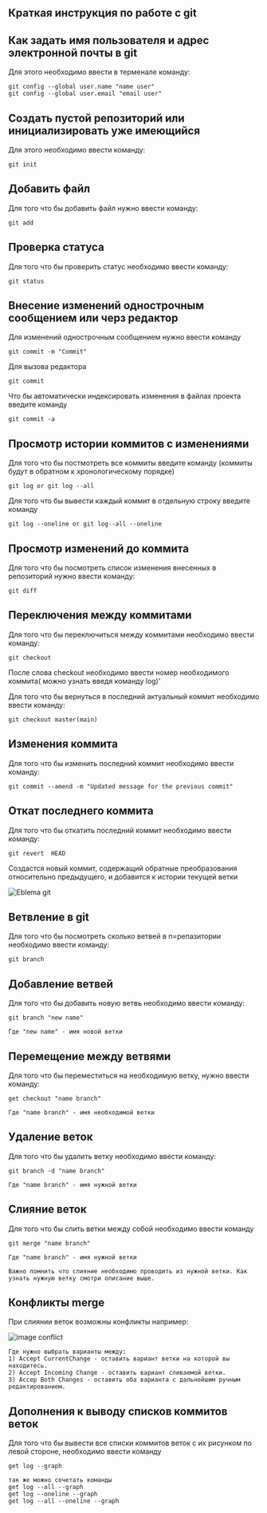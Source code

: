 ## Краткая инструкция по работе с git

## Как задать имя пользователя и адрес электронной почты в git

Для этого необходимо ввести в терменале команду:

    git config --global user.name "name user" 
    git config --global user.email "email user"

## Создать пустой репозиторий или инициализировать уже имеющийся

Для этого необходимо ввести команду:

    git init

  ## Добавить файл 

Для того что бы добавить файл нужно ввести команду:
    
    git add

## Проверка статуса

Для того что бы проверить статус необходимо ввести команду:

    git status

## Внесение изменений однострочным сообщением или черз редактор

Для изменений однострочным сообщением нужно ввести команду

    git commit -m "Commit"

Для вызова редактора

    git commit

Что бы  автоматически индексировать изменения в файлах
проекта введите команду 

    git commit -a

## Просмотр истории коммитов с изменениями

Для того что бы постмотреть все коммиты введите команду (коммиты будут в обратном к хронологическому порядке)

    git log or git log --all
     
Для того что бы вывести каждый коммит в отдельную строку введите команду

    git log --oneline or git log--all --oneline

## Просмотр изменений до коммита

Для того что бы посмотреть список изменения внесенных в репозиторий нужно ввести команду:

    git diff

## Переключения между коммитами

Для того что бы переключиться между коммитами необходимо ввести команду:

    git checkout

После слова checkout необходимо ввести номер необходимого коммита( можно узнать введя команду log)'

Для того что бы вернуться в последний актуальный коммит необходимо ввести команду:

    git checkout master(main)

## Изменения коммита

Для того что бы изменить последний коммит необходимо ввести команду:

    git commit --amend -m "Updated message for the previous commit"


## Откат последнего коммита

Для того что бы откатить последний коммит необходимо ввести команду:

    git revert  HEAD

Создастся новый коммит, содержащий обратные преобразования относительно предыдущего, и добавится к истории текущей ветки

![Eblema git](git.jpeg)

## Ветвление в git

Для того что бы посмотреть сколько ветвей в п=репазитории необходимо ввести команду:

    git branch

## Добавление ветвей

Для того что бы добавить новую ветвь необходимо ввести команду:

    git branch "new name"

    Где "new name" - имя новой ветки

    
## Перемещение между ветвями

Для того что бы переместиться на необходимую ветку, нужно ввести команду:

    get checkout "name branch"

    Где "name branch" - имя необходимой ветки
    
## Удаление веток

Для того что бы удалить ветку необходимо ввести команду:

    git branch -d "name branch"

    Где "name branch" - имя нужной ветки

    
## Слияние веток

Для того что бы слить ветки между собой необходимо ввести команду 

    git merge "name branch"

    Где "name branch" - имя нужной ветки

    Важно помнить что слияние необходимо проводить из нужной ветки. Как узнать нужную ветку смотри описание выше.
    
## Конфликты merge

При слиянии веток возможны конфликты например:

![image conflict](conflict.png)

    Где нужно выбрать варианты между:
    1) Accept CurrentChange - оставить вариант ветки на которой вы находитесь.
    2) Accept Incoming Change - оставить вариант сливаемой ветки.
    3) Accep Both Changes - оставить оба варианта с дальнейшим ручным редактированием.
    
## Дополнения к выводу списков коммитов веток

Для того что бы вывести все списки коммитов веток с их рисунком по левой стороне, необходимо ввести команду 

    get log --graph

    так же можно сочетать команды 
    get log --all --graph
    get log --oneline --graph
    get log --all --oneline --graph
    
